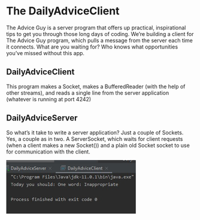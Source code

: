
# The DailyAdviceClient

The Advice Guy is a server program that
offers up practical, inspirational tips
to get you through those long days of
coding.
We’re building a client for The Advice
Guy program, which pulls a message
from the server each time it connects.
What are you waiting for? Who knows
what opportunities you’ve missed
without this app.

## DailyAdviceClient
This program makes a Socket, makes a BufferedReader (with the
help of other streams), and reads a single line from the server
application (whatever is running at port 4242)

## DailyAdviceServer
So what’s it take to write a server application? Just a
couple of Sockets. Yes, a couple as in two. A ServerSocket,
which waits for client requests (when a client makes a
new Socket()) and a plain old Socket socket to use for
communication with the client.

![](/dailyAdvice.jpg)
